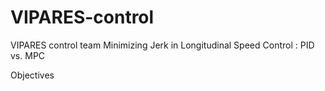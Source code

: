 # VIPARES-control
VIPARES control team
Minimizing Jerk in Longitudinal Speed Control : PID vs. MPC

Objectives
